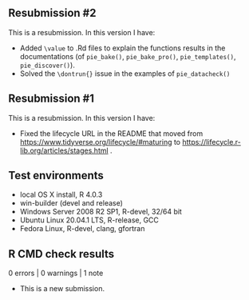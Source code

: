 ## Resubmission #2
This is a resubmission. In this version I have:

* Added `\value` to .Rd files to explain the functions results in the documentations (of `pie_bake()`, `pie_bake_pro()`, `pie_templates()`, `pie_discover()`).
* Solved the `\dontrun{}` issue in the examples of `pie_datacheck()`

## Resubmission #1
This is a resubmission. In this version I have:

* Fixed the lifecycle URL in the README that moved from https://www.tidyverse.org/lifecycle/#maturing to https://lifecycle.r-lib.org/articles/stages.html .

## Test environments
* local OS X install, R 4.0.3
* win-builder (devel and release)
* Windows Server 2008 R2 SP1, R-devel, 32/64 bit
* Ubuntu Linux 20.04.1 LTS, R-release, GCC
* Fedora Linux, R-devel, clang, gfortran

## R CMD check results
0 errors | 0 warnings | 1 note

* This is a new submission.
